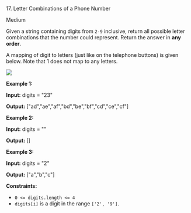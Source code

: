 ﻿17\. Letter Combinations of a Phone Number

Medium

Given a string containing digits from `2-9` inclusive, return all possible letter combinations that the number could represent. Return the answer in **any order**.

A mapping of digit to letters (just like on the telephone buttons) is given below. Note that 1 does not map to any letters.

![](https://upload.wikimedia.org/wikipedia/commons/thumb/7/73/Telephone-keypad2.svg/200px-Telephone-keypad2.svg.png)

**Example 1:**

**Input:** digits = "23"

**Output:** \["ad","ae","af","bd","be","bf","cd","ce","cf"\] 

**Example 2:**

**Input:** digits = ""

**Output:** \[\] 

**Example 3:**

**Input:** digits = "2"

**Output:** \["a","b","c"\] 

**Constraints:**

*   `0 <= digits.length <= 4`
*   `digits[i]` is a digit in the range `['2', '9']`.